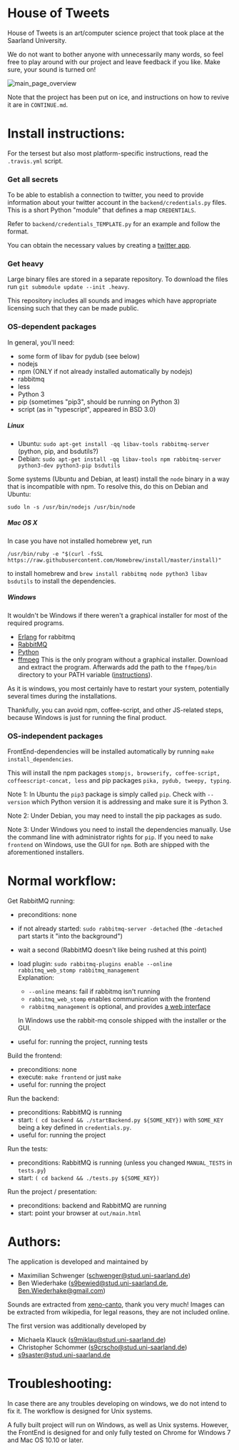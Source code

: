 House of Tweets
===============

<!-- Do not change the first three lines; it is used by provide.sh to verify
     stuff.  Also, HTML comments need to stand alone. -->

House of Tweets is an art/computer science project that took place at the Saarland University.

We do not want to bother anyone with unnecessarily many words, so feel free to play around with our project and leave feedback if you like. Make sure, your sound is turned on!

![main_page_overview](https://github.com/Schwenger/House-Of-Tweets/blob/master/preview.png)

Note that the project has been put on ice,
and instructions on how to revive it are in `CONTINUE.md`.


Install instructions:
=====================

For the tersest but also most platform-specific instructions, read the `.travis.yml` script.


### Get all secrets

To be able to establish a connection to twitter, you need to provide information about your twitter account in the `backend/credentials.py` files. This is a short Python "module" that defines a map `CREDENTIALS`.

Refer to `backend/credentials_TEMPLATE.py` for an example and follow the format.

You can obtain the necessary values by creating a [twitter app](https://apps.twitter.com/).


### Get heavy

Large binary files are stored in a separate repository. To download the files run `git submodule update --init .heavy`. 

This repository includes all sounds and images which have appropriate licensing such that they can be made public.


### OS-dependent packages

In general, you'll need:
- some form of libav for pydub (see below)
- nodejs
- npm (ONLY if not already installed automatically by nodejs)
- rabbitmq
- less
- Python 3
- pip (sometimes "pip3", should be running on Python 3)
- script (as in "typescript", appeared in BSD 3.0)

##### Linux
- Ubuntu: `sudo apt-get install -qq libav-tools rabbitmq-server` (python, pip, and bsdutils?)
- Debian: `sudo apt-get install -qq libav-tools npm rabbitmq-server python3-dev python3-pip bsdutils`

Some systems (Ubuntu and Debian, at least) install the `node` binary in
a way that is incompatible with npm.  To resolve this, do this on
Debian and Ubuntu:
```
sudo ln -s /usr/bin/nodejs /usr/bin/node
```

##### Mac OS X
In case you have not installed homebrew yet, run 
```
/usr/bin/ruby -e "$(curl -fsSL https://raw.githubusercontent.com/Homebrew/install/master/install)"
```
to install homebrew and `brew install rabbitmq node python3 libav bsdutils` to install the dependencies.

##### Windows
It wouldn't be Windows if there weren't a graphical installer for most of the required programs.
- [Erlang](http://www.erlang.org/downloads) for rabbitmq
- [RabbitMQ](https://www.rabbitmq.com/install-windows.html)
- [Python](https://www.python.org/downloads/windows/)
- [ffmpeg](https://ffmpeg.org/download.html) This is the only program without a graphical installer. Download and extract the program. Afterwards add the path to the `ffmpeg/bin` directory to your PATH variable ([instructions](http://stackoverflow.com/questions/23400030/windows-7-add-path)).

As it is windows, you most certainly have to restart your system, potentially several times during the installations.

Thankfully, you can avoid npm, coffee-script, and other JS-related steps, because Windows is just for running the final product.

### OS-independent packages

FrontEnd-dependencies will be installed automatically by running
`make install_dependencies`.

This will install the npm packages `stompjs, browserify, coffee-script, coffeescript-concat,
less` and pip packages `pika, pydub, tweepy, typing`.

Note 1: In Ubuntu the `pip3` package is simply called `pip`.
Check with `--version` which Python version it is addressing and make sure it is Python 3.

Note 2: Under Debian, you may need to install the pip packages as sudo.

Note 3: Under Windows you need to install the dependencies manually.
Use the command line with administrator rights for `pip`.
If you need to `make frontend` on Windows, use the GUI for `npm`.
Both are shipped with the aforementioned installers.

Normal workflow:
================

Get RabbitMQ running:
- preconditions: none
- if not already started: `sudo rabbitmq-server -detached` (the `-detached` part starts it "into the background")
- wait a second (RabbitMQ doesn't like being rushed at this point)
- load plugin: `sudo rabbitmq-plugins enable --online rabbitmq_web_stomp rabbitmq_management`  
  Explanation:
    * `--online` means: fail if rabbitmq isn't running
    * `rabbitmq_web_stomp` enables communication with the frontend
    * `rabbitmq_management` is optional, and provides [a web interface](http://localhost:15672)
  
  In Windows use the rabbit-mq console shipped with the installer or the GUI.
- useful for: running the project, running tests
  
Build the frontend:
- preconditions: none
- execute: `make frontend` or just `make`
- useful for: running the project

Run the backend:
- preconditions: RabbitMQ is running
- start: `( cd backend && ./startBackend.py ${SOME_KEY})` with `SOME_KEY` being a key defined in `credentials.py`.
- useful for: running the project

Run the tests:
- preconditions: RabbitMQ is running (unless you changed `MANUAL_TESTS` in `tests.py`)
- start: `( cd backend && ./tests.py ${SOME_KEY})`

Run the project / presentation:
- preconditions: backend and RabbitMQ are running
- start: point your browser at `out/main.html`


Authors:
========

The application is developed and maintained by
* Maximilian Schwenger (schwenger@stud.uni-saarland.de)
* Ben Wiederhake (s9bewied@stud.uni-saarland.de, Ben.Wiederhake@gmail.com)

Sounds are extracted from [xeno-canto](http://www.xeno-canto.org/about/terms), thank you very much!
Images can be extracted from wikipedia, for legal reasons, they are not included online.

The first version was additionally developed by 
* Michaela Klauck (s9miklau@stud.uni-saarland.de)
* Christopher Schommer (s9crscho@stud.uni-saarland.de)
* s9saster@stud.uni-saarland.de

Troubleshooting:
================
In case there are any troubles developing on windows, we do not intend to fix it. The workflow is designed for Unix systems.

A fully built project will run on Windows, as well as Unix systems. However, the FrontEnd is designed for and only fully tested on Chrome for Windows 7 and Mac OS 10.10 or later.
